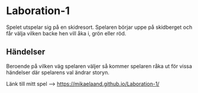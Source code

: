 # Laboration-1

Spelet utspelar sig på en skidresort. Spelaren börjar uppe på skidberget och får välja vilken backe hen vill åka i, grön eller röd.

## Händelser

Beroende på vilken väg spelaren väljer så kommer spelaren råka ut för vissa händelser där spelarens val ändrar storyn.

Länk till mitt spel -->  https://mikaelaand.github.io/Laboration-1/
